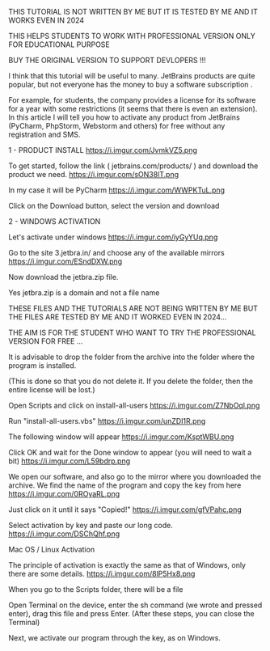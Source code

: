
THIS TUTORIAL IS NOT WRITTEN BY ME BUT IT IS TESTED BY ME AND IT WORKS EVEN IN 2024 

THIS HELPS STUDENTS TO WORK WITH PROFESSIONAL VERSION ONLY FOR EDUCATIONAL PURPOSE 

BUY THE ORIGINAL VERSION TO SUPPORT DEVLOPERS !!! 

I think that this tutorial will be useful to many. JetBrains products are quite popular, but not everyone has the money to buy a software subscription .

For example, for students, the company provides a license for its software for a year with some restrictions (it seems that there is even an extension). In this article I will tell you how to activate any product from JetBrains (PyCharm, PhpStorm, Webstorm and others) for free without any registration and SMS.

1 - PRODUCT INSTALL
https://i.imgur.com/JvmkVZ5.png

To get started, follow the link ( jetbrains.com/products/ ) and download the product we need.
https://i.imgur.com/sON38lT.png

In my case it will be PyCharm
https://i.imgur.com/WWPKTuL.png

Click on the Download button, select the version and download

2 - WINDOWS ACTIVATION

Let's activate under windows
https://i.imgur.com/iyGyYUq.png

Go to the site 3.jetbra.in/ and choose any of the available mirrors
https://i.imgur.com/ESndDXW.png

Now download the jetbra.zip file. 

Yes jetbra.zip is a domain and not a file name

THESE FILES AND THE TUTORIALS ARE NOT BEING WRITTEN BY ME BUT THE FILES ARE TESTED BY ME AND IT WORKED EVEN IN 2024...

THE AIM IS FOR THE STUDENT WHO WANT TO TRY THE PROFESSIONAL VERSION FOR FREE ...


It is advisable to drop the folder from the archive into the folder where the program is installed.

(This is done so that you do not delete it. If you delete the folder, then the entire license will be lost.)

Open Scripts and click on install-all-users
https://i.imgur.com/Z7NbOql.png

Run "install-all-users.vbs"
https://i.imgur.com/unZDI1R.png

The following window will appear
https://i.imgur.com/KsptWBU.png

Click OK and wait for the Done window to appear (you will need to wait a bit)
https://i.imgur.com/L59bdrp.png

We open our software, and also go to the mirror where you downloaded the archive.
We find the name of the program and copy the key from here
https://i.imgur.com/0ROyaRL.png

Just click on it until it says "Copied!"
https://i.imgur.com/gfVPahc.png

Select activation by key and paste our long code.
https://i.imgur.com/DSChQhf.png

Mac OS / Linux Activation

The principle of activation is exactly the same as that of Windows, only there are some details.
https://i.imgur.com/8lP5Hx8.png

When you go to the Scripts folder, there will be a file

Open Terminal on the device, enter the sh command (we wrote and pressed enter), drag this file and press Enter. (After these steps, you can close the Terminal)

Next, we activate our program through the key, as on Windows.
